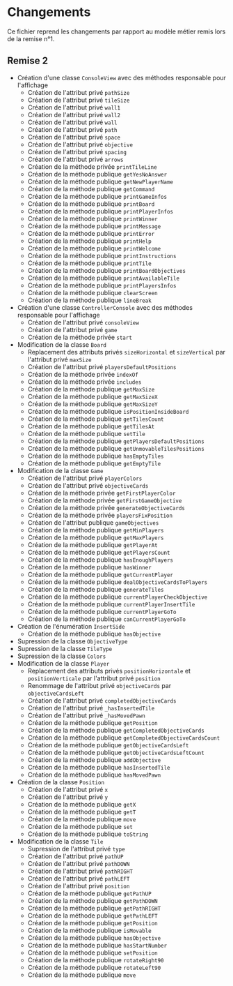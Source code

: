 # Changements

Ce fichier reprend les changements par rapport au modèle métier remis lors de la remise n°1.

## Remise 2

* Création d'une classe `ConsoleView` avec des méthodes responsable pour l'affichage
  * Création de l'attribut privé `pathSize`
  * Création de l'attribut privé `tileSize`
  * Création de l'attribut privé `wall1`
  * Création de l'attribut privé `wall2`
  * Création de l'attribut privé `wall`
  * Création de l'attribut privé `path`
  * Création de l'attribut privé `space`
  * Création de l'attribut privé `objective`
  * Création de l'attribut privé `spacing`
  * Création de l'attribut privé `arrows`
  * Création de la méthode privée `printTileLine`
  * Création de la méthode publique `getYesNoAnswer`
  * Création de la méthode publique `getNewPlayerName`
  * Création de la méthode publique `getCommand`
  * Création de la méthode publique `printGameInfos`
  * Création de la méthode publique `printBoard`
  * Création de la méthode publique `printPlayerInfos`
  * Création de la méthode publique `printWinner`
  * Création de la méthode publique `printMessage`
  * Création de la méthode publique `printError`
  * Création de la méthode publique `printHelp`
  * Création de la méthode publique `printWelcome`
  * Création de la méthode publique `printInstructions`
  * Création de la méthode publique `printTile`
  * Création de la méthode publique `printBoardObjectives`
  * Création de la méthode publique `printAvailableTile`
  * Création de la méthode publique `printPlayersInfos`
  * Création de la méthode publique `clearScreen`
  * Création de la méthode publique `lineBreak`
* Création d'une classe `ControllerConsole` avec des méthodes responsable pour l'affichage
    * Création de l'attribut privé `consoleView`
    * Création de l'attribut privé `game`
    * Création de la méthode privée `start`
* Modification de la classe `Board`
  * Replacement des attributs privés `sizeHorizontal` et `sizeVertical` par l'attribut privé `maxSize`
  * Création de l'attribut privé `playersDefaultPositions`
  * Création de la méthode privée `indexOf`
  * Création de la méthode privée `includes`
  * Création de la méthode publique `getMaxSize`
  * Création de la méthode publique `getMaxSizeX`
  * Création de la méthode publique `getMaxSizeY`
  * Création de la méthode publique `isPositionInsideBoard`
  * Création de la méthode publique `getTilesCount`
  * Création de la méthode publique `getTilesAt`
  * Création de la méthode publique `setTile`
  * Création de la méthode publique `getPlayersDefaultPositions`
  * Création de la méthode publique `getUnmovableTilesPositions`
  * Création de la méthode publique `hasEmptyTiles`
  * Création de la méthode publique `getEmptyTile`
* Modification de la classe `Game`
  * Création de l'attribut privé `playerColors`
  * Création de l'attribut privé `objectiveCards`
  * Création de la méthode privée `getFirstPlayerColor`
  * Création de la méthode privée `getFirstGameObjective`
  * Création de la méthode privée `generateObjectiveCards`
  * Création de la méthode privée `playersFixPosition`
  * Création de l'attribut publique `gameObjectives`
  * Création de la méthode publique `getMinPlayers`
  * Création de la méthode publique `getMaxPlayers`
  * Création de la méthode publique `getPlayerAt`
  * Création de la méthode publique `getPlayersCount`
  * Création de la méthode publique `hasEnoughPlayers`
  * Création de la méthode publique `hasWinner`
  * Création de la méthode publique `getCurrentPlayer`
  * Création de la méthode publique `dealObjectiveCardsToPlayers`
  * Création de la méthode publique `generateTiles`
  * Création de la méthode publique `currentPlayerCheckObjective`
  * Création de la méthode publique `currentPlayerInsertTile`
  * Création de la méthode publique `currentPlayerGoTo`
  * Création de la méthode publique `canCurrentPlayerGoTo`
* Création de l'énumération `InsertSide`
  * Création de la méthode publique `hasObjective`
* Supression de la classe `ObjectiveType`
* Supression de la classe `TileType`
* Supression de la classe `Colors`
* Modification de la classe `Player`
  * Replacement des attributs privés `positionHorizontale` et `positionVerticale` par l'attribut privé `position`
  * Renommage de l'attribut privé `objectiveCards` par `objectiveCardsLeft`
  * Création de l'attribut privé `completedObjectiveCards`
  * Création de l'attribut privé `_hasInsertedTile`
  * Création de l'attribut privé `_hasMovedPawn`
  * Création de la méthode publique `getPosition`
  * Création de la méthode publique `getCompletedObjectiveCards`
  * Création de la méthode publique `getCompletedObjectiveCardsCount`
  * Création de la méthode publique `getObjectiveCardsLeft`
  * Création de la méthode publique `getObjectiveCardsLeftCount`
  * Création de la méthode publique `addObjective`
  * Création de la méthode publique `hasInsertedTile`
  * Création de la méthode publique `hasMovedPawn`
* Création de la classe `Position`
  * Création de l'attribut privé `x`
  * Création de l'attribut privé `y`
  * Création de la méthode publique `getX`
  * Création de la méthode publique `getT`
  * Création de la méthode publique `move`
  * Création de la méthode publique `set`
  * Création de la méthode publique `toString`
* Modification de la classe `Tile`
  * Supression de l'attribut privé `type`
  * Création de l'attribut privé `pathUP`
  * Création de l'attribut privé `pathDOWN`
  * Création de l'attribut privé `pathRIGHT`
  * Création de l'attribut privé `pathLEFT`
  * Création de l'attribut privé `position`
  * Création de la méthode publique `getPathUP`
  * Création de la méthode publique `getPathDOWN`
  * Création de la méthode publique `getPathRIGHT`
  * Création de la méthode publique `getPathLEFT`
  * Création de la méthode publique `getPosition`
  * Création de la méthode publique `isMovable`
  * Création de la méthode publique `hasObjective`
  * Création de la méthode publique `hasStartNumber`
  * Création de la méthode publique `setPosition`
  * Création de la méthode publique `rotateRight90`
  * Création de la méthode publique `rotateLeft90`
  * Création de la méthode publique `move`

